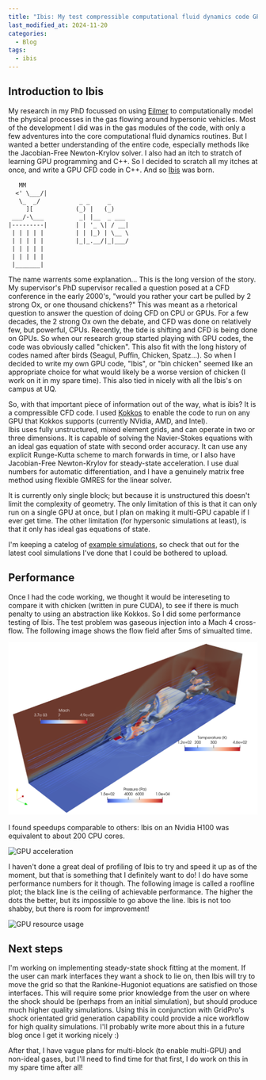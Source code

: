 ```yaml
---
title: "Ibis: My test compressible computational fluid dynamics code GPUs"
last_modified_at: 2024-11-20
categories:
  - Blog
tags:
  - ibis
---
```




## Introduction to Ibis
My research in my PhD focussed on using [Eilmer](https://gdtk-uq/gdtk) to computationally model the physical processes in the gas flowing around hypersonic vehicles.
Most of the development I did was in the gas modules of the code, with only a few adventures into the core computational fluid dynamics routines.
But I wanted a better understanding of the entire code, especially methods like the Jacobian-Free Newton-Krylov solver.
I also had an itch to stratch of learning GPU programming and C++.
So I decided to scratch all my itches at once, and write a GPU CFD code in C++.
And so [Ibis](https://wattrg.github.io/ibis/) was born.

```
   MM      
  <' \___/| 
   \_  _/           _ _     _     
     ][            (_) |   (_)    
 ___/-\___          _| |__  _ ___ 
|---------|        | | '_ \| / __|
 | | | | |         | | |_) | \__ \
 | | | | |         |_|_.__/|_|___/
 | | | | |     
 | | | | |                
 |_______|
```

The name warrents some explanation... 
This is the long version of the story.
My supervisor's PhD supervisor recalled a question posed at a CFD conference in the early 2000's, "would you rather your cart be pulled by 2 strong Ox, or one thousand chickens?"
This was meant as a rhetorical question to answer the question of doing CFD on CPU or GPUs.
For a few decades, the 2 strong Ox own the debate, and CFD was done on relatively few, but powerful, CPUs.
Recently, the tide is shifting and CFD is being done on GPUs.
So when our research group started playing with GPU codes, the code was obviously called "chicken".
This also fit with the long history of codes named after birds (Seagul, Puffin, Chicken, Spatz...).
So when I decided to write my own GPU code, "Ibis", or "bin chicken" seemed like an appropriate choice for what would likely be a worse version of chicken (I work on it in my spare time).
This also tied in nicely with all the Ibis's on campus at UQ.

So, with that important piece of information out of the way, what is ibis?
It is a compressible CFD code.
I used [Kokkos](https://kokkos.org "Kokkos") to enable the code to run on any GPU that Kokkos supports (currently NVidia, AMD, and Intel).  
Ibis uses fully unstructured, mixed element grids, and can operate in two or three dimensions.
It is capable of solving the Navier-Stokes equations with an ideal gas equation of state with second order accuracy.
It can use any explicit Runge-Kutta scheme to march forwards in time, or I also have Jacobian-Free Newton-Krylov for steady-state acceleration.
I use dual numbers for automatic differentiation, and I have a genuinely matrix free method using flexible GMRES for the linear solver.

It is currently only single block; but because it is unstructured this doesn't limit the complexity of geometry.
The only limitation of this is that it can only run on a single GPU at once, but I plan on making it multi-GPU capable if I ever get time.
The other limitation (for hypersonic simulations at least), is that it only has ideal gas equations of state.

I'm keeping a catelog of [example simulations](https://wattrg.github.io/ibis/examples/examples), so check that out for the latest cool simulations I've done that I could be bothered to upload.

## Performance
Once I had the code working, we thought it would be intereseting to compare it with chicken (written in pure CUDA), to see if there is much penalty to using an abstraction like Kokkos.
So I did some performance testing of Ibis.
The test problem was gaseous injection into a Mach 4 cross-flow.
The following image shows the flow field after 5ms of simualted time.

![Flow field after 5ms](visualisation.png "Flow field after 5ms")

I found speedups comparable to others: Ibis on an Nvidia H100 was equivalent to about 200 CPU cores.

![GPU acceleration](gpu_acceleration.png "GPU acceleration")

I haven't done a great deal of profiling of Ibis to try and speed it up as of the moment, but that is something that I definitely want to do!
I do have some performance numbers for it though.
The following image is called a roofline plot; the black line is the ceiling of achievable performance.
The higher the dots the better, but its impossible to go above the line.
Ibis is not too shabby, but there is room for improvement!

![GPU resource usage](roofline.png "GPU resource usage")

## Next steps
I'm working on implementing steady-state shock fitting at the moment.
If the user can mark interfaces they want a shock to lie on, then Ibis will try to move the grid so that the Rankine-Hugoniot equations are satisfied on those interfaces.
This will require some prior knowledge from the user on where the shock should be (perhaps from an initial simulation), but should produce much higher quality simulations.
Using this in conjunction with GridPro's shock orientated grid generation capability could provide a nice workflow for high quality simulations.
I'll probably write more about this in a future blog once I get it working nicely :)

After that, I have vague plans for multi-block (to enable multi-GPU) and non-ideal gases, but I'll need to find time for that first, I do work on this in my spare time after all!
